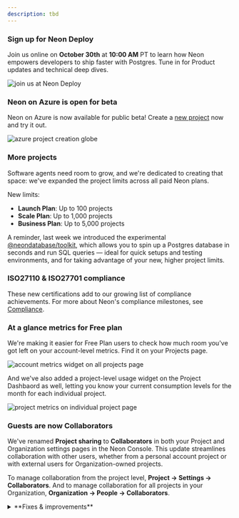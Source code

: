 ```yaml
---
description: tbd
---
```


### Sign up for Neon Deploy

Join us online on **October 30th** at **10:00 AM** PT to learn how Neon empowers developers to ship faster with Postgres. Tune in for Product updates and technical deep dives.

![join us at Neon Deploy](/docs/relnotes/neon-deploy.png)

### Neon on Azure is open for beta

Neon on Azure is now available for public beta! Create a [new project](https://console.neon.tech/app/projects/new?provider=azure) now and try it out.

![azure project creation globe](/docs/relnotes/azure_beta.png)

### More projects

Software agents need room to grow, and we're dedicated to creating that space: we've expanded the project limits across all paid Neon plans.

New limits:

- **Launch Plan**: Up to 100 projects
- **Scale Plan**: Up to 1,000 projects
- **Business Plan**: Up to 5,000 projects

A reminder, last week we introduced the experimental [@neondatabase/toolkit](https://github.com/neondatabase/toolkit), which allows you to spin up a Postgres database in seconds and run SQL queries &#8212; ideal for quick setups and testing environments, and for taking advantage of your new, higher project limits.

### **ISO27110 & ISO27701 compliance**

These new certifications add to our growing list of compliance achievements. For more about Neon's compliance milestones, see [Compliance](/docs/security/compliance).

### At a glance metrics for Free plan

We're making it easier for Free Plan users to check how much room you've got left on your account-level metrics. Find it on your Projects page.

![account metrics widget on all projects page](/docs/relnotes/account_metrics_widget.png)

And we've also added a project-level usage widget on the Project Dashbaord as well, letting you know your current consumption levels for the month for each individual project.

![project metrics on individual project page](/docs/relnotes/project_limits_widget.png)

### Guests are now Collaborators

We've renamed **Project sharing** to **Collaborators** in both your Project and Organization settings pages in the Neon Console. This update streamlines collaboration with other users, whether from a personal account project or with external users for Organization-owned projects. 

To manage collaboration from the project level, **Project → Settings → Collaborators**. And to manage collaboration for all projects in your Organization, **Organization → People → Collaborators**.

<details>
<summary>**Fixes & improvements**</summary>

- We've removed deprecated language and actions from the Neon CLI. A few months ago, we started calling your root branch `default` instead of `primary`. The CLI now reflects this change: `primary` is no more, it's `default` everywhere. For more info, see [set-default](/docs/reference/cli-branches#set-default).
- Added support for organization scopes in Neon OAuth, including create, read, update, delete, and manage organization permissions. See [Neon OAuth integration](/docs/guides/oauth-integration) for details.
- Added an account selector to let users choose between personal and organization accounts when submitting a support ticket. This prevents issues for users with both free and paid accounts.
- Fixed a UI issue where very long parent branch names broke the layout on the Branches view.
- Resolved an issue where paid users incorrectly received alerts for hitting their monthly compute limits.
- Corrected a display issue on the Monitoring page where charts showed an inaccurate pattern of breaks for autoscaling computes.

</details>
